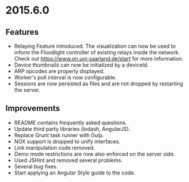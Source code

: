<a name="2015.6.0"></a>
# 2015.6.0

## Features

- Relaying Feature introduced. The visualization can now be used to inform the Floodlight controller of existing relays inside the network. Check out https://www.on.uni-saarland.de/start for more information.
- Device thumbnails can now be initialized by a deviceId.
- ARP opcodes are properly displayed.
- Worker's poll interval is now configurable.
- Sessions are now persisted as files and are not dropped by restarting the server.

## Improvements

- README contains frequently asked questions.
- Update third party libraries (lodash, AngularJS).
- Replace Grunt task runner with Gulp.
- NOX support is dropped to unify interfaces.
- Link manipulation code removed.
- Demo mode restrictions are now also enforced on the server side.
- Used JSHint and removed several problems.
- Several bug fixes.
- Start applying an Angular Style guide to the code.